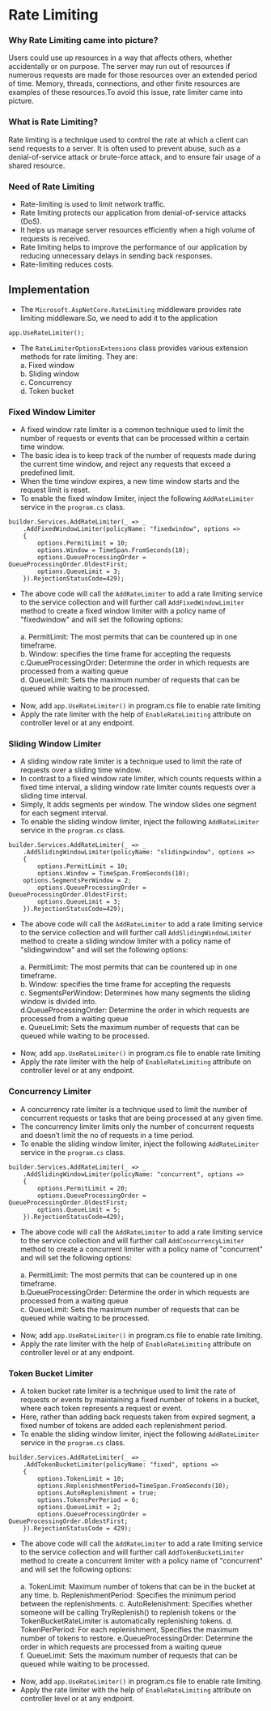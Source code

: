 # Rate Limiting
### Why Rate Limiting came into picture?
Users could use up resources in a way that affects others, whether accidentally or on purpose. The server may run out of resources if numerous requests are made for those resources over an extended period of time. Memory, threads, connections, and other finite resources are examples of these resources.To avoid this issue, rate limiter came into picture.
### What is Rate Limiting?
Rate limiting is a technique used to control the rate at which a client can send requests to a server. It is often used to prevent abuse, such as a denial-of-service attack or brute-force attack, and to ensure fair usage of a shared resource.
### Need of Rate Limiting
* Rate-limiting is used to limit network traffic.
* Rate limiting protects our application from denial-of-service attacks (DoS).
* It helps us manage server resources efficiently when a high volume of requests is received.
* Rate limiting helps to improve the performance of our application by reducing unnecessary delays in sending back responses.
* Rate-limiting reduces costs.
## Implementation
* The ```Microsoft.AspNetCore.RateLimiting``` middleware provides rate limiting middleware.So, we need to add it to the application
``` 
app.UseRateLimiter();
```
* The ```RateLimiterOptionsExtensions``` class provides various extension methods for rate limiting. They are:<br>
a. Fixed window<br>
b. Sliding window<br>
c. Concurrency<br>
d. Token bucket<br>
### Fixed Window Limiter
* A fixed window rate limiter is a common technique used to limit the number of requests or events that can be processed within a certain time window. 
* The basic idea is to keep track of the number of requests made during the current time window, and reject any requests that exceed a predefined limit.
* When the time window expires, a new time window starts and the request limit is reset.
* To enable the fixed window limiter, inject the following ```AddRateLimiter``` service in the ```program.cs``` class.
```
builder.Services.AddRateLimiter(_ => _
	.AddFixedWindowLimiter(policyName: "fixedwindow", options =>
	{
		options.PermitLimit = 10;
		options.Window = TimeSpan.FromSeconds(10);
		options.QueueProcessingOrder = QueueProcessingOrder.OldestFirst;
		options.QueueLimit = 3;
	}).RejectionStatusCode=429);
  ```
  * The above code will call the ```AddRateLimiter``` to add a rate limiting service to the service collection and will further call ```AddFixedWindowLimiter``` method to create a fixed window limiter with a policy name of "fixedwindow" and will set the following options:<br><br>
  a. PermitLimit: The most permits that can be countered up in one timeframe.<br>
  b. Window: specifies the time frame for accepting the requests<br>
  c.QueueProcessingOrder: Determine the order in which requests are processed from a waiting queue<br>
  d. QueueLimit: Sets the maximum number of requests that can be queued while waiting to be processed.<br><br>
* Now, add ```app.UseRateLimiter()``` in program.cs file to enable rate limiting
* Apply the rate limiter with the help of ```EnableRateLimiting``` attribute on controller level or at any endpoint.
### Sliding Window Limiter
* A sliding window rate limiter is a technique used to limit the rate of requests over a sliding time window. 
* In contrast to a fixed window rate limiter, which counts requests within a fixed time interval, a sliding window rate limiter counts requests over a sliding time interval.
* Simply, It adds segments per window. The window slides one segment for each segment interval.
* To enable the sliding window limiter, inject the following ```AddRateLimiter``` service in the ```program.cs``` class.
```
builder.Services.AddRateLimiter(_ => _
	.AddSlidingWindowLimiter(policyName: "slidingwindow", options =>
	{
		options.PermitLimit = 10;
		options.Window = TimeSpan.FromSeconds(10);
    options.SegmentsPerWindow = 2;
		options.QueueProcessingOrder = QueueProcessingOrder.OldestFirst;
		options.QueueLimit = 3;
	}).RejectionStatusCode=429);
  ```
  * The above code will call the ```AddRateLimiter``` to add a rate limiting service to the service collection and will further call ```AddSlidingWindowLimiter``` method to create a sliding window limiter with a policy name of "slidingwindow" and will set the following options:<br><br>
  a. PermitLimit: The most permits that can be countered up in one timeframe.<br>
  b. Window: specifies the time frame for accepting the requests<br>
  c. SegmentsPerWindow: Determines how many segments the sliding window is divided into.<br>
  d.QueueProcessingOrder: Determine the order in which requests are processed from a waiting queue<br>
  e. QueueLimit: Sets the maximum number of requests that can be queued while waiting to be processed.<br><br>
* Now, add ```app.UseRateLimiter()``` in program.cs file to enable rate limiting
* Apply the rate limiter with the help of ```EnableRateLimiting``` attribute on controller level or at any endpoint.
### Concurrency Limiter
* A concurrency rate limiter is a technique used to limit the number of concurrent requests or tasks that are being processed at any given time.
* The concurrency limiter limits only the number of concurrent requests and doesn’t limit the no of requests in a time period.
* To enable the sliding window limiter, inject the following ```AddRateLimiter``` service in the ```program.cs``` class.
```
builder.Services.AddRateLimiter(_ => _
	.AddSlidingWindowLimiter(policyName: "concurrent", options =>
	{
		options.PermitLimit = 20;
		options.QueueProcessingOrder = QueueProcessingOrder.OldestFirst;
		options.QueueLimit = 5;
	}).RejectionStatusCode=429);
  ```
  * The above code will call the ```AddRateLimiter``` to add a rate limiting service to the service collection and will further call ```AddConcurrencyLimiter``` method to create a concurrent limiter with a policy name of "concurrent" and will set the following options:<br><br>
  a. PermitLimit: The most permits that can be countered up in one timeframe.<br>
  b.QueueProcessingOrder: Determine the order in which requests are processed from a waiting queue<br>
  c. QueueLimit: Sets the maximum number of requests that can be queued while waiting to be processed.<br><br>
* Now, add ```app.UseRateLimiter()``` in program.cs file to enable rate limiting.
* Apply the rate limiter with the help of ```EnableRateLimiting``` attribute on controller level or at any endpoint.
### Token Bucket Limiter
* A token bucket rate limiter is a technique used to limit the rate of requests or events by maintaining a fixed number of tokens in a bucket, where each token represents a request or event.
* Here, rather than adding back requests taken from expired segment, a fixed number of tokens are added each replenishment period.
* To enable the sliding window limiter, inject the following ```AddRateLimiter``` service in the ```program.cs``` class.
```
builder.Services.AddRateLimiter(_ => _
	.AddTokenBucketLimiter(policyName: "fixed", options =>
	{
		options.TokenLimit = 10;
		options.ReplenishmentPeriod=TimeSpan.FromSeconds(10);
		options.AutoReplenishment = true;
		options.TokensPerPeriod = 6;
		options.QueueLimit = 2;
		options.QueueProcessingOrder = QueueProcessingOrder.OldestFirst;
	}).RejectionStatusCode = 429);
  ```
  * The above code will call the ```AddRateLimiter``` to add a rate limiting service to the service collection and will further call ```AddTokenBucketLimiter``` method to create a concurrent limiter with a policy name of "concurrent" and will set the following options:<br><br>
  a. TokenLimit: Maximum number of tokens that can be in the bucket at any time.
  b. ReplenishmentPeriod: Specifies the minimum period between the replenishments.
  c. AutoRelenishment: Specifies whether someone will be calling TryReplenish() to replenish tokens or the TokenBucketRateLimiter is automatically replenishing         tokens.
  d. TokenPerPeriod: For each replenishment, Specifies the maximum number of tokens to restore.
  e.QueueProcessingOrder: Determine the order in which requests are processed from a waiting queue<br>
  f. QueueLimit: Sets the maximum number of requests that can be queued while waiting to be processed.<br><br>
* Now, add ```app.UseRateLimiter()``` in program.cs file to enable rate limiting.
* Apply the rate limiter with the help of ```EnableRateLimiting``` attribute on controller level or at any endpoint.
